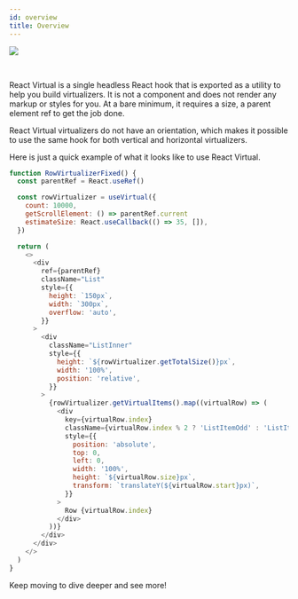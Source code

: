 ```yaml
---
id: overview
title: Overview
---
```


[![](https://badgen.net/bundlephobia/minzip/@tanstack/react-virtual)](https://bundlephobia.com/result?p=@tanstack/react-virtual)

<br />

React Virtual is a single headless React hook that is exported as a utility to help you build virtualizers. It is not a component and does not render any markup or styles for you. At a bare minimum, it requires a size, a parent element ref to get the job done.

React Virtual virtualizers do not have an orientation, which makes it possible to use the same hook for both vertical and horizontal virtualizers.

Here is just a quick example of what it looks like to use React Virtual.

```js
function RowVirtualizerFixed() {
  const parentRef = React.useRef()

  const rowVirtualizer = useVirtual({
    count: 10000,
    getScrollElement: () => parentRef.current
    estimateSize: React.useCallback(() => 35, []),
  })

  return (
    <>
      <div
        ref={parentRef}
        className="List"
        style={{
          height: `150px`,
          width: `300px`,
          overflow: 'auto',
        }}
      >
        <div
          className="ListInner"
          style={{
            height: `${rowVirtualizer.getTotalSize()}px`,
            width: '100%',
            position: 'relative',
          }}
        >
          {rowVirtualizer.getVirtualItems().map((virtualRow) => (
            <div
              key={virtualRow.index}
              className={virtualRow.index % 2 ? 'ListItemOdd' : 'ListItemEven'}
              style={{
                position: 'absolute',
                top: 0,
                left: 0,
                width: '100%',
                height: `${virtualRow.size}px`,
                transform: `translateY(${virtualRow.start}px)`,
              }}
            >
              Row {virtualRow.index}
            </div>
          ))}
        </div>
      </div>
    </>
  )
}
```

Keep moving to dive deeper and see more!
